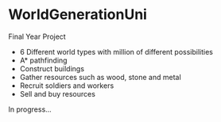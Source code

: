 # WorldGenerationUni
Final Year Project

* 6 Different world types with million of different possibilities
* A* pathfinding
* Construct buildings
* Gather resources such as wood, stone and metal
* Recruit soldiers and workers
* Sell and buy resources

In progress...
